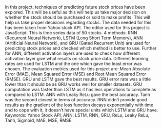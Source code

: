In this project, techniques of predicting future stock prices have been explored. This will be
useful as this will help us take major decision on whether the stock should be purchased or
sold to make profits. This will help us take proper decisions regarding stocks. The data
needed for this has been taken from Yahoo stock API. The editor used for this project is
JavaScript. This is time series data of 50 stocks. 4 methods: RNN (Recurrent Neural
Network), LSTM (Long Short Term Memory), ANN (Artificial Neural Network), and GRU
(Gated Recurrent Unit) are used for predicting stock prices and checked which method is
better to use. Further for ANN, different activation layers are used to check how different
activation layer give what results on stock price data. Different learning rates are used for
LSTM and the one which gave the least error was chosen. The evaluation metrics used for
this project are: Mean Absolute Error (MAE), Mean Squared Error (MSE) and Root Mean
Squared Error (RMSE). GRU and LSTM gave the best results. GRU error rate was a little
lower than it should be as GRU works well for smaller datasets. GRU computation was faster
than LSTM as it has less operations to complete as compared to LSTM. ANN with Leaky
ReLu gave the best accuracy. Tanh was the second closest in terms of accuracy. RNN didn’t
provide good results as the gradient of the loss function decays exponentially with time and
to cope with it, it doesn’t have special units which LSTM and GRU have.
Keywords: Yahoo Stock API, ANN, LSTM, RNN, GRU, ReLu, Leaky ReLu, Tanh,
Sigmoid, MAE, MSE, RMSE
